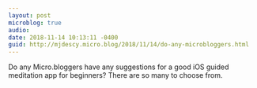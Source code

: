 ```yaml
---
layout: post
microblog: true
audio: 
date: 2018-11-14 10:13:11 -0400
guid: http://mjdescy.micro.blog/2018/11/14/do-any-microbloggers.html
---
```

Do any Micro.bloggers have any suggestions for a good iOS guided meditation app for beginners? There are so many to choose from.
